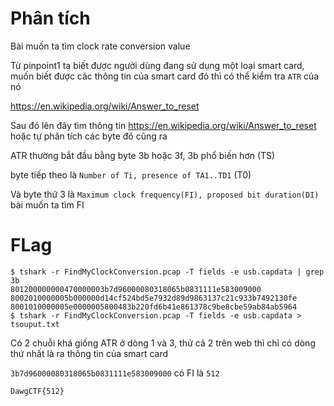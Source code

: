 # Phân tích
Bài muốn ta tìm clock rate conversion value

Từ pinpoint1 ta biết được người dùng đang sử dụng một loại smart card, muốn biết được các thông tin của smart card đó thì có thể kiểm tra `ATR` của nó

https://en.wikipedia.org/wiki/Answer_to_reset

Sau đó lên đây tìm thông tin https://en.wikipedia.org/wiki/Answer_to_reset hoặc tự phân tích các byte đó cũng ra

ATR thường bắt đầu bằng byte 3b hoặc 3f, 3b phổ biến hơn (TS)

byte tiếp theo là `Number of Ti, presence of TA1..TD1` (T0)

Và byte thứ 3 là `Maximum clock frequency(FI), proposed bit duration(DI)` bài muốn ta tìm FI

# FLag
```
$ tshark -r FindMyClockConversion.pcap -T fields -e usb.capdata | grep 3b
801200000000470000003b7d96000080318065b0831111e583009000
8002010000005b000000d14cf524bd5e7932d89d9863137c21c933b7492130fe
8001010000005e0000005800483b220fd6b41e861378c9be8cbe59ab84ab5964
$ tshark -r FindMyClockConversion.pcap -T fields -e usb.capdata > tsouput.txt
```

Có 2 chuỗi khá giống ATR ở dòng 1 và 3, thử cả 2 trên web thì chỉ có dòng thứ nhất là ra thông tin của smart card

`3b7d96000080318065b0831111e583009000` có FI là `512`

`DawgCTF{512}`